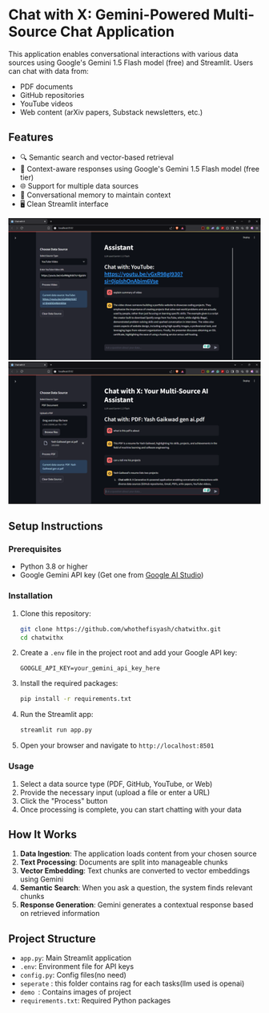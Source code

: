 # Chat with X: Gemini-Powered Multi-Source Chat Application

This application enables conversational interactions with various data sources using Google's Gemini 1.5 Flash model (free) and Streamlit. Users can chat with data from:

- PDF documents
- GitHub repositories
- YouTube videos
- Web content (arXiv papers, Substack newsletters, etc.)

## Features

- 🔍 Semantic search and vector-based retrieval
- 🧠 Context-aware responses using Google's Gemini 1.5 Flash model (free tier)
- 🌐 Support for multiple data sources
- 💬 Conversational memory to maintain context
- 🖥️ Clean Streamlit interface

![Project Demo](demo/image1.png)
![Project Demo](demo/image2.png)

## Setup Instructions

### Prerequisites

- Python 3.8 or higher
- Google Gemini API key (Get one from [Google AI Studio](https://ai.google.dev/))

### Installation

1. Clone this repository:
   ```bash
   git clone https://github.com/whothefisyash/chatwithx.git
   cd chatwithx
   ```

2. Create a `.env` file in the project root and add your Google API key:
   ```
   GOOGLE_API_KEY=your_gemini_api_key_here
   ```

3. Install the required packages:
   ```bash
   pip install -r requirements.txt
   ```

4. Run the Streamlit app:
   ```bash
   streamlit run app.py
   ```

5. Open your browser and navigate to `http://localhost:8501`

### Usage

1. Select a data source type (PDF, GitHub, YouTube, or Web)
2. Provide the necessary input (upload a file or enter a URL)
3. Click the "Process" button
4. Once processing is complete, you can start chatting with your data

## How It Works

1. **Data Ingestion**: The application loads content from your chosen source
2. **Text Processing**: Documents are split into manageable chunks
3. **Vector Embedding**: Text chunks are converted to vector embeddings using Gemini
4. **Semantic Search**: When you ask a question, the system finds relevant chunks
5. **Response Generation**: Gemini generates a contextual response based on retrieved information

## Project Structure

- `app.py`: Main Streamlit application
- `.env`: Environment file for API keys 
- `config.py`: Config files(no need)
- `seperate` : this folder contains rag for each tasks(llm used is openai)
- `demo `: Contains images of project
- `requirements.txt`: Required Python packages

